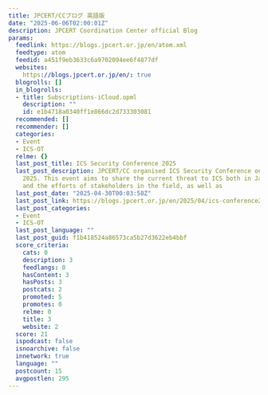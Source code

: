 ```yaml
---
title: JPCERT/CCブログ 英語版
date: "2025-06-06T02:00:01Z"
description: JPCERT Coordination Center official Blog
params:
  feedlink: https://blogs.jpcert.or.jp/en/atom.xml
  feedtype: atom
  feedid: a451f9eb3633c6a9702094ee6f4877df
  websites:
    https://blogs.jpcert.or.jp/en/: true
  blogrolls: []
  in_blogrolls:
  - title: Subscriptions-iCloud.opml
    description: ""
    id: e1b4718a0340ff1e866dc2d733303081
  recommended: []
  recommender: []
  categories:
  - Event
  - ICS-OT
  relme: {}
  last_post_title: ICS Security Conference 2025
  last_post_description: JPCERT/CC organised ICS Security Conference on 5 February
    2025. This event aims to share the current threat to ICS both in Japan and overseas
    and the efforts of stakeholders in the field, as well as
  last_post_date: "2025-04-30T00:03:58Z"
  last_post_link: https://blogs.jpcert.or.jp/en/2025/04/ics-conference2025.html
  last_post_categories:
  - Event
  - ICS-OT
  last_post_language: ""
  last_post_guid: f1b418524a86573ca5b27d3622eb4bbf
  score_criteria:
    cats: 0
    description: 3
    feedlangs: 0
    hasContent: 3
    hasPosts: 3
    postcats: 2
    promoted: 5
    promotes: 0
    relme: 0
    title: 3
    website: 2
  score: 21
  ispodcast: false
  isnoarchive: false
  innetwork: true
  language: ""
  postcount: 15
  avgpostlen: 295
---
```

